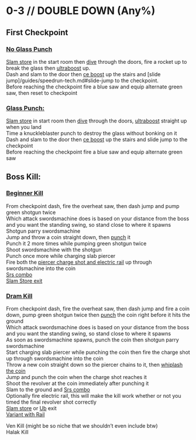 # 0-3 // DOUBLE DOWN (Any%)


## First Checkpoint

### [No Glass Punch](https://youtu.be/YXRGVLAIi8g) 
[Slam store](/guides/speedrun-tech.md#slam-store) in the start room then [dive](/guides/speedrun-tech.md#dives) through the doors, fire a rocket up to break the glass then [ultraboost](/guides/speedrun-tech.md#ub-ultraboost) up.<br/>
Dash and slam to the door then [ce boost](/guides/speedrun-tech.md#ce-boost-core-eject-boost) up the stairs and [slide jump]/guides/speedrun-tech.md#slide-jump to the checkpoint.<br/> 
Before reaching the checkpoint fire a blue saw and equip alternate green saw, then reset to checkpoint<br/>

### [Glass Punch:](https://youtu.be/d2fQyOw1ij8)
[Slam store](/guides/speedrun-tech.md#slam-store) in start room then [dive](/guides/speedrun-tech.md#dives) through the doors, [ultraboost](/guides/speedrun-tech.md#ub-ultraboost) straight up when you land<br/>
Time a knuckleblaster punch to destroy the glass without bonking on it<br/>
Dash and slam to the door then [ce boost](/guides/speedrun-tech.md#ce-boost-core-eject-boost) up the stairs and slide jump to the checkpoint<br/>
Before reaching the checkpoint fire a blue saw and equip alternate green saw<br/>


## Boss Kill:

### [Beginner Kill](https://youtu.be/NuyWS2TPZNc)
From checkpoint dash, fire the overheat saw, then dash jump and pump green shotgun twice <br/>
Which attack swordsmachine does is based on your distance from the boss and you want the standing swing, so stand close to where it spawns<br/>
Shotgun parry swordsmachine <br/>
Jump and throw a coin straight down, then [punch](/guides/speedrun-tech.md#coin-punch) it<br/>
Punch it 2 more times while pumping green shotgun twice<br/>
Shoot swordsmachine with the shotgun<br/>
Punch once more while charging slab piercer<br/>
Fire both the [piercer charge shot and electric rail](/guides/speedrun-tech.md#ricostacks) up through swordsmachine into the coin<br/>
[Srs combo](/guides/speedrun-tech.md#srs-combo)<br/>
[Slam Store exit](/guides/speedrun-tech.md#slam-store-exit)<br/>

### [Dram Kill](https://youtu.be/qv7w8ds2ejs)
From checkpoint dash, fire the overheat saw, then dash jump and fire a coin down, pump green shotgun twice then [punch](/guides/speedrun-tech.md#coin-punch) the coin right before it hits the ground <br/>
Which attack swordsmachine does is based on your distance from the boss and you want the standing swing, so stand close to where it spawns<br/>
As soon as swordsmachine spawns, punch the coin then shotgun parry swordsmachine<br/>
Start charging slab piercer while punching the coin then fire the charge shot up through swordsmachine into the coin<br/>
Throw a new coin straight down so the piercer chains to it, then [whiplash the coin](/guides/speedrun-tech.md#ricostacks)<br/>
Jump and punch the coin when the charge shot reaches it<br/>
Shoot the revolver at the coin immediately after punching it<br/>
Slam to the ground and [Srs combo](/guides/speedrun-tech.md#srs-combo)<br/>
Optionally fire electric rail, this will make the kill work whether or not you timed the final revolver shot correctly<br/>
[Slam store](/guides/speedrun-tech.md#slam-store-exit) or [Ub](/guides/speedrun-tech.md#ub-exit) exit<br/>
[Variant with Rail](https://youtu.be/PVueus2QFK8) <br/>

Ven Kill (might be so niche that we shouldn’t even include btw)<br/>
Halak Kill<br/>